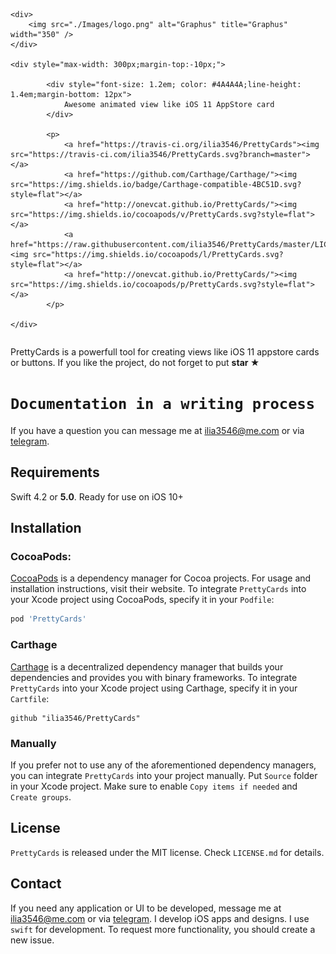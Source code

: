 <div style="display: flex;align-items: center;flex-wrap: wrap;justify-content:center;">

	<div>
		<img src="./Images/logo.png" alt="Graphus" title="Graphus" width="350" />
	</div>
	
	<div style="max-width: 300px;margin-top:-10px;">
	
			<div style="font-size: 1.2em; color: #4A4A4A;line-height: 1.4em;margin-bottom: 12px">
				Awesome animated view like iOS 11 AppStore card
			</div>
			
			<p>
				<a href="https://travis-ci.org/ilia3546/PrettyCards"><img src="https://travis-ci.com/ilia3546/PrettyCards.svg?branch=master"></a>
				<a href="https://github.com/Carthage/Carthage/"><img src="https://img.shields.io/badge/Carthage-compatible-4BC51D.svg?style=flat"></a>
				<a href="http://onevcat.github.io/PrettyCards/"><img src="https://img.shields.io/cocoapods/v/PrettyCards.svg?style=flat"></a>
				<a href="https://raw.githubusercontent.com/ilia3546/PrettyCards/master/LICENSE"><img src="https://img.shields.io/cocoapods/l/PrettyCards.svg?style=flat"></a>
				<a href="http://onevcat.github.io/PrettyCards/"><img src="https://img.shields.io/cocoapods/p/PrettyCards.svg?style=flat"></a>
			</p>
	
	</div>

</div>


PrettyCards is a powerfull tool for creating views like iOS 11 appstore cards or buttons. If you like the project, do not forget to put **star ★**

# `Documentation in a writing process`

If you have a question you can message me at ilia3546@me.com or via [telegram](https://t.me/bluetech_team).


## Requirements

Swift 4.2 or **5.0**. Ready for use on iOS 10+


## Installation

### CocoaPods:

[CocoaPods](https://cocoapods.org) is a dependency manager for Cocoa projects. For usage and installation instructions, visit their website. To integrate `PrettyCards` into your Xcode project using CocoaPods, specify it in your `Podfile`:

```ruby
pod 'PrettyCards'
```

### Carthage

[Carthage](https://github.com/Carthage/Carthage) is a decentralized dependency manager that builds your dependencies and provides you with binary frameworks. To integrate `PrettyCards` into your Xcode project using Carthage, specify it in your `Cartfile`:

```ogdl
github "ilia3546/PrettyCards"
```

### Manually

If you prefer not to use any of the aforementioned dependency managers, you can integrate `PrettyCards` into your project manually. Put `Source` folder in your Xcode project. Make sure to enable `Copy items if needed` and `Create groups`.

## License
`PrettyCards` is released under the MIT license. Check `LICENSE.md` for details.

## Contact
If you need any application or UI to be developed, message me at ilia3546@me.com or via [telegram](https://t.me/bluetech_team). I develop iOS apps and designs. I use `swift` for development. To request more functionality, you should create a new issue.
